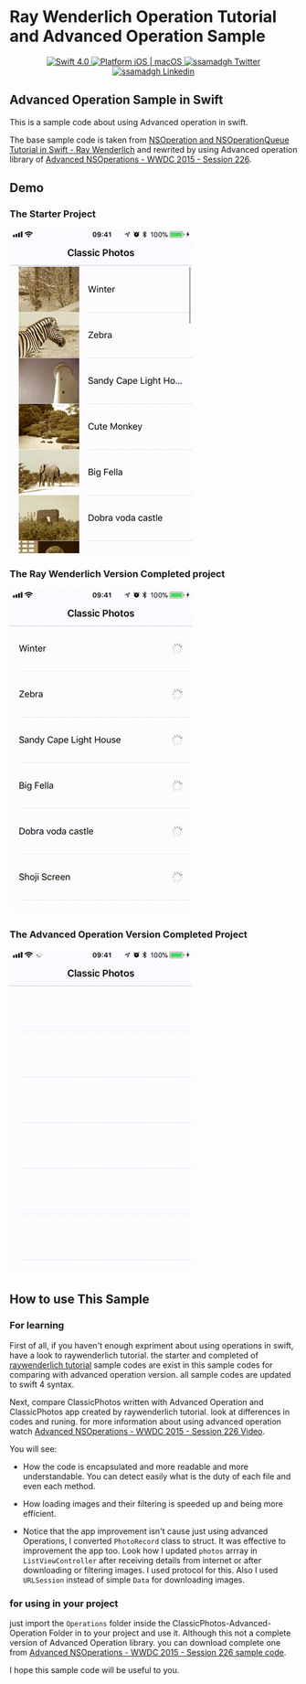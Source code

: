 # Ray Wenderlich Operation Tutorial and Advanced Operation Sample

<p align="center">
    <a href="https://developer.apple.com/swift/" target="_blank">
	    <img src="https://img.shields.io/badge/Swift-4.0-orange.svg?style=flat" alt="Swift 4.0">
    </a>
    <a href="https://developer.apple.com/swift/" target="_blank">
        <img src="https://img.shields.io/badge/platform-iOS%20%7C%20macOS-lightgrey.svg?style=flat" alt="Platform iOS | macOS">
</a>
    <a href="https://twitter.com/ssamadgh" target="_blank">
        <img src="https://img.shields.io/badge/Twitter-@ssamadgh-blue.svg?style=flat" alt="ssamadgh Twitter">
    </a>
        </a>
    </a>
    <a href="https://www.linkedin.com/in/ssamadgh" target="_blank">
        <img src="https://img.shields.io/badge/Linkedin-ssamadgh-blue.svg?style=flat" alt="ssamadgh Linkedin">
    </a>

</p>

## Advanced Operation Sample in Swift


This is a sample code about using Advanced operation in swift.

The base sample code is taken from [NSOperation and NSOperationQueue Tutorial in Swift - Ray Wenderlich](https://www.raywenderlich.com/76341/use-nsoperation-nsoperationqueue-swift) and rewrited by using Advanced operation library of [Advanced NSOperations - WWDC 2015 - Session 226](https://developer.apple.com/videos/play/wwdc2015/226/).

## Demo
### The Starter Project

![Session](./Demo/ClassicPhoto_Starter_E.gif)

### The Ray Wenderlich Version Completed project

![Session](./Demo/ClassicPhoto_Completed_E.gif)

### The Advanced Operation Version Completed Project

![Session](./Demo/ClassicPhoto_AdvancedOperation_E.gif)


## How to use This Sample
### For learning
First of all, if you haven't enough expriment about using operations in swift, have a look to raywenderlich tutorial. the starter and completed of [raywenderlich tutorial](https://www.raywenderlich.com/76341/use-nsoperation-nsoperationqueue-swift) sample codes are exist in this sample codes for comparing with advanced operation version. all sample codes are updated to swift 4 syntax.

Next, compare ClassicPhotos written with Advanced Operation and 
ClassicPhotos app created by raywenderlich tutorial. look at differences in codes and runing. for more information about using advanced operation watch [Advanced NSOperations - WWDC 2015 - Session 226 Video](https://developer.apple.com/videos/play/wwdc2015/226/).

You will see:

* How the code is encapsulated and more readable and more understandable. You can detect easily what is the duty of each file and even each method.

* How loading images and their filtering is speeded up and being more efficient.

*  Notice that the app improvement isn't cause just using advanced Operations, I converted `PhotoRecord` class to struct. It was effective to improvement the app too. Look how I updated `photos` arrray in `ListViewController` after receiving details from internet or after downloading or filtering images. I used protocol for this. Also I used `URLSession` instead of simple `Data` for downloading images.


### for using in your project

just import the `Operations` folder inside the ClassicPhotos-Advanced-Operation Folder in to your project and use it.
Although this not a complete version of Advanced Operation library. you can download complete one from [Advanced NSOperations - WWDC 2015 - Session 226 sample code](https://developer.apple.com/sample-code/wwdc/2015/downloads/Advanced-NSOperations.zip).

I hope this sample code will be useful to you.
